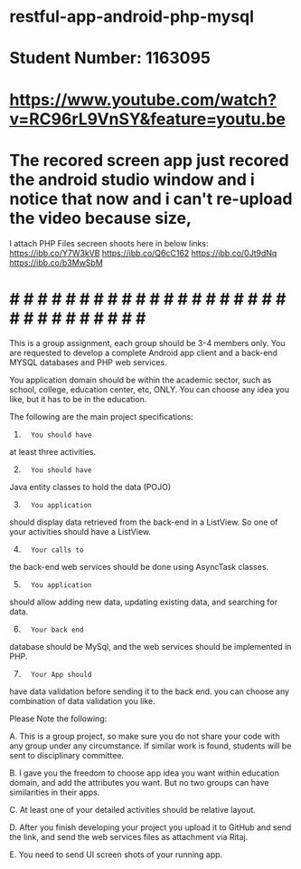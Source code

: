 # restful-app-android-php-mysql
# Student Number: 1163095 
# https://www.youtube.com/watch?v=RC96rL9VnSY&feature=youtu.be
# The recored screen app just recored the android studio window and i notice that now and i can't re-upload the video because size,
I attach PHP Files secreen shoots here in below links:
https://ibb.co/Y7W3kVB
https://ibb.co/Q6cC162
https://ibb.co/0Jt9dNq
https://ibb.co/b3MwSbM

# 
# # # # # # # # # # # # # # # # # # # # # # # # # # # # # # # #




This is a group assignment, each group should be 3-4 members
only. You are requested to develop a complete Android app client and a back-end
MYSQL databases and PHP web services. 



You application domain should be within the academic sector,
such as school, college, education center, etc, ONLY. You can choose any idea
you like, but it has to be in the education.



The following are the main project specifications:



1.       You should have
at least three activities.



2.       You should have
Java entity classes to hold the data (POJO)



3.       You application
should display data retrieved from the back-end in a ListView. So one of your
activities should have a ListView.



4.       Your calls to
the back-end web services should be done using AsyncTask classes.



5.       You application
should allow adding new data, updating existing data, and searching for data.



6.       Your back end
database should be MySql, and the web services should be implemented in PHP.



7.       Your App should
have data validation before sending it to the back end. you can choose any
combination of data validation you like.



Please Note
the following:



A.       This is a group project,
so make sure you do not share your code with any group under any circumstance.
If similar work is found, students will be sent to disciplinary committee.







B.       I gave you the
freedom to choose app idea you want within education domain, and add the attributes
you want. But no two groups can have similarities in their apps.



C.       At least one of
your detailed activities should be relative layout.



D.      After you finish
developing your project you upload it to GitHub and send the link, and send the
web services files as attachment via Ritaj.



E.       You need to send
UI screen shots of your running app.
